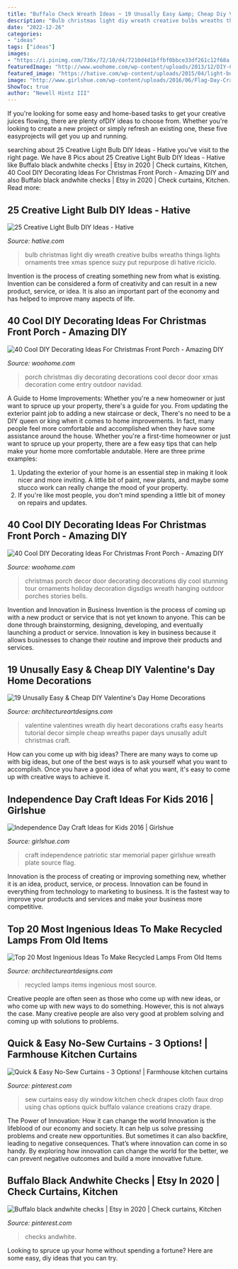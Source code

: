 ```yaml
---
title: "Buffalo Check Wreath Ideas ~ 19 Unusally Easy &amp; Cheap Diy Valentine&#039;s Day Home Decorations"
description: "Bulb christmas light diy wreath creative bulbs wreaths things lights ornaments tree xmas spence suzy put repurpose di hative riciclo"
date: "2022-12-26"
categories:
- "ideas"
tags: ["ideas"]
images:
- "https://i.pinimg.com/736x/72/10/d4/7210d4d1bffbf0bbce33df261c12f68a.jpg"
featuredImage: "http://www.woohome.com/wp-content/uploads/2013/12/DIY-Christmas-Porch-Ideas-40.jpg"
featured_image: "https://hative.com/wp-content/uploads/2015/04/light-bulb-ideas/12-creative-light-bulb-diy-ideas.jpg"
image: "http://www.girlshue.com/wp-content/uploads/2016/06/Flag-Day-Craft-Ideas-for-Kids-2016-12.jpg"
ShowToc: true
author: "Newell Hintz III"
---
```



If you're looking for some easy and home-based tasks to get your creative juices flowing, there are plenty ofDIY ideas to choose from. Whether you're looking to create a new project or simply refresh an existing one, these five easyprojects will get you up and running.

	

		
searching about 25 Creative Light Bulb DIY Ideas - Hative you've visit to the right page. We have 8 Pics about 25 Creative Light Bulb DIY Ideas - Hative like Buffalo black andwhite checks | Etsy in 2020 | Check curtains, Kitchen, 40 Cool DIY Decorating Ideas For Christmas Front Porch - Amazing DIY and also Buffalo black andwhite checks | Etsy in 2020 | Check curtains, Kitchen. Read more:
		
    
## 25 Creative Light Bulb DIY Ideas - Hative

<img loading=lazy src="https://hative.com/wp-content/uploads/2015/04/light-bulb-ideas/12-creative-light-bulb-diy-ideas.jpg" onerror="this.onerror=null;this.src='https://tse4.mm.bing.net/th?id=OIP.5sfTGb6A4l0U6wzCv4w5xgHaG9&amp;pid=15.1';" alt="25 Creative Light Bulb DIY Ideas - Hative">

_Source: hative.com_

>bulb christmas light diy wreath creative bulbs wreaths things lights ornaments tree xmas spence suzy put repurpose di hative riciclo. 

	

Invention is the process of creating something new from what is existing. Invention can be considered a form of creativity and can result in a new product, service, or idea. It is also an important part of the economy and has helped to improve many aspects of life.

    
## 40 Cool DIY Decorating Ideas For Christmas Front Porch - Amazing DIY

<img loading=lazy src="http://www.woohome.com/wp-content/uploads/2013/12/DIY-Christmas-Porch-Ideas-23.jpg" onerror="this.onerror=null;this.src='https://tse2.mm.bing.net/th?id=OIP.kyiDUiaHgb9d0GutB-TRegHaLD&amp;pid=15.1';" alt="40 Cool DIY Decorating Ideas For Christmas Front Porch - Amazing DIY">

_Source: woohome.com_

>porch christmas diy decorating decorations cool decor door xmas decoration come entry outdoor navidad. 

	

A Guide to Home Improvements: Whether you're a new homeowner or just want to spruce up your property, there's a guide for you. From updating the exterior paint job to adding a new staircase or deck,
There's no need to be a DIY queen or king when it comes to home improvements. In fact, many people feel more comfortable and accomplished when they have some assistance around the house. Whether you're a first-time homeowner or just want to spruce up your property, there are a few easy tips that can help make your home more comfortable andutable. Here are three prime examples: 
1) Updating the exterior of your home is an essential step in making it look nicer and more inviting. A little bit of paint, new plants, and maybe some stucco work can really change the mood of your property. 
2) If you're like most people, you don't mind spending a little bit of money on repairs and updates.

    
## 40 Cool DIY Decorating Ideas For Christmas Front Porch - Amazing DIY

<img loading=lazy src="http://www.woohome.com/wp-content/uploads/2013/12/DIY-Christmas-Porch-Ideas-40.jpg" onerror="this.onerror=null;this.src='https://tse1.mm.bing.net/th?id=OIP.FLvMUIOImlZV8ba-7SAZ5gHaLD&amp;pid=15.1';" alt="40 Cool DIY Decorating Ideas For Christmas Front Porch - Amazing DIY">

_Source: woohome.com_

>christmas porch decor door decorating decorations diy cool stunning tour ornaments holiday decoration digsdigs wreath hanging outdoor porches stories bells. 

	

Invention and Innovation in Business
Invention is the process of coming up with a new product or service that is not yet known to anyone. This can be done through brainstorming, designing, developing, and eventually launching a product or service. Innovation is key in business because it allows businesses to change their routine and improve their products and services.

    
## 19 Unusally Easy &amp; Cheap DIY Valentine&#039;s Day Home Decorations

<img loading=lazy src="https://www.architectureartdesigns.com/wp-content/uploads/2015/01/952.jpg" onerror="this.onerror=null;this.src='https://tse3.mm.bing.net/th?id=OIP.pcG4YXATPk6KQ2iBCVqAvwHaKl&amp;pid=15.1';" alt="19 Unusally Easy &amp; Cheap DIY Valentine&#039;s Day Home Decorations">

_Source: architectureartdesigns.com_

>valentine valentines wreath diy heart decorations crafts easy hearts tutorial decor simple cheap wreaths paper days unusally adult christmas craft. 

	

How can you come up with big ideas?
There are many ways to come up with big ideas, but one of the best ways is to ask yourself what you want to accomplish. Once you have a good idea of what you want, it's easy to come up with creative ways to achieve it.

    
## Independence Day Craft Ideas For Kids 2016 | Girlshue

<img loading=lazy src="http://www.girlshue.com/wp-content/uploads/2016/06/Flag-Day-Craft-Ideas-for-Kids-2016-12.jpg" onerror="this.onerror=null;this.src='https://tse3.mm.bing.net/th?id=OIP.iEVkOU4QnsXyifRW1fqNBwHaKC&amp;pid=15.1';" alt="Independence Day Craft Ideas for Kids 2016 | Girlshue">

_Source: girlshue.com_

>craft independence patriotic star memorial paper girlshue wreath plate source flag. 

	

Innovation is the process of creating or improving something new, whether it is an idea, product, service, or process. Innovation can be found in everything from technology to marketing to business. It is the fastest way to improve your products and services and make your business more competitive.

    
## Top 20 Most Ingenious Ideas To Make Recycled Lamps From Old Items

<img loading=lazy src="https://www.architectureartdesigns.com/wp-content/uploads/2016/04/7.jpg" onerror="this.onerror=null;this.src='https://tse4.mm.bing.net/th?id=OIP.ahW8e7LtNNTnV3yY5YC2JAHaJ1&amp;pid=15.1';" alt="Top 20 Most Ingenious Ideas To Make Recycled Lamps From Old Items">

_Source: architectureartdesigns.com_

>recycled lamps items ingenious most source. 

	

Creative people are often seen as those who come up with new ideas, or who come up with new ways to do something. However, this is not always the case. Many creative people are also very good at problem solving and coming up with solutions to problems.

    
## Quick &amp; Easy No-Sew Curtains - 3 Options! | Farmhouse Kitchen Curtains

<img loading=lazy src="https://i.pinimg.com/736x/90/8e/41/908e41e920481b85da9b6f819b7fc937.jpg" onerror="this.onerror=null;this.src='https://tse3.mm.bing.net/th?id=OIP.-IJMrGs9XuvRwzIg8LFOgQHaJy&amp;pid=15.1';" alt="Quick &amp; Easy No-Sew Curtains - 3 Options! | Farmhouse kitchen curtains">

_Source: pinterest.com_

>sew curtains easy diy window kitchen check drapes cloth faux drop using chas options quick buffalo valance creations crazy drape. 

	

The Power of Innovation: How it can change the world
Innovation is the lifeblood of our economy and society. It can help us solve pressing problems and create new opportunities. But sometimes it can also backfire, leading to negative consequences. That’s where innovation can come in so handy. By exploring how innovation can change the world for the better, we can prevent negative outcomes and build a more innovative future.

    
## Buffalo Black Andwhite Checks | Etsy In 2020 | Check Curtains, Kitchen

<img loading=lazy src="https://i.pinimg.com/736x/72/10/d4/7210d4d1bffbf0bbce33df261c12f68a.jpg" onerror="this.onerror=null;this.src='https://tse1.mm.bing.net/th?id=OIP.P-fSZuELBZe5_gvuS9YN4wHaHa&amp;pid=15.1';" alt="Buffalo black andwhite checks | Etsy in 2020 | Check curtains, Kitchen">

_Source: pinterest.com_

>checks andwhite. 

	

Looking to spruce up your home without spending a fortune? Here are some easy, diy ideas that you can try. 

